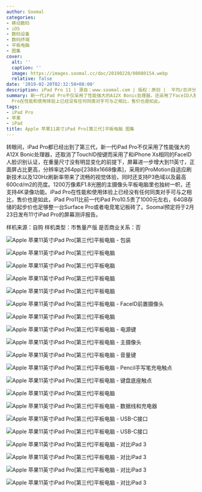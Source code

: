 ```yaml
---
author: Soomal
categories:
- 移动数码
- iOS
- 数码设备
- 数码终端
- 平板电脑
- 图集
cover:
  alt: ''
  caption: ''
  image: https://images.soomal.cc/doc/20190220/00080154.webp
  relative: false
date: '2019-02-20T02:32:50+08:00'
description: iPad Pro 11 | 源自：www.soomal.com | 版权：原创 |  平均/总评分：08.29/58
summary: 新一代iPad Pro不仅采用了性能强大的A12X Bonic处理器，还采用了FaceID人脸识别认证，在重量尺寸没有明显变化的前提下，屏幕进一步增大到11英寸，1200万像素F1.8光圈的主摄像头平板电脑里也独树一帜，还支持4K录像功能。iPad
  Pro在性能和使用体验上已经没有任何同类对手可与之相比，售价也是如此。
tags:
- iPad Pro
- 苹果
- iPad
title: Apple 苹果11英寸iPad Pro[第三代]平板电脑 图集
---
```


转眼间，iPad Pro都已经出到了第三代，新一代iPad Pro不仅采用了性能强大的A12X Bonic处理器，还取消了TouchID按键而采用了和iPhone Xs相同的FaceID人脸识别认证，在重量尺寸没有明显变化的前提下，屏幕进一步增大到11英寸，正面屏占比更高，分辨率达264ppi[2388x1668像素]，采用的ProMotion自适应刷新技术以及120Hz刷新率带来了流畅的视觉体验，同时还支持P3色域以及最高600cd/m2的亮度。1200万像素F1.8光圈的主摄像头平板电脑里也独树一帜，还支持4K录像功能。iPad Pro在性能和使用体验上已经没有任何同类对手可与之相比，售价也是如此，iPad Pro11比前一代iPad Pro10.5贵了1000元左右，64GB存储的起步价也足够整一台Surface Pro或者电竞笔记板砖了。Soomal预定将于2月23日发布11寸iPad Pro的屏幕测评报告。

样机来源：自购
样机类型：市售量产版
是否商业关系：否

![Apple 苹果11英寸iPad Pro[第三代]平板电脑 - 包装](https://images.soomal.cc/doc/20190220/00080134.webp)




![Apple 苹果11英寸iPad Pro[第三代]平板电脑](https://images.soomal.cc/doc/20190220/00080135.webp)




![Apple 苹果11英寸iPad Pro[第三代]平板电脑](https://images.soomal.cc/doc/20190220/00080136.webp)




![Apple 苹果11英寸iPad Pro[第三代]平板电脑](https://images.soomal.cc/doc/20190220/00080137.webp)




![Apple 苹果11英寸iPad Pro[第三代]平板电脑](https://images.soomal.cc/doc/20190220/00080138.webp)




![Apple 苹果11英寸iPad Pro[第三代]平板电脑 - FaceID前置摄像头](https://images.soomal.cc/doc/20190220/00080139.webp)




![Apple 苹果11英寸iPad Pro[第三代]平板电脑](https://images.soomal.cc/doc/20190220/00080140.webp)




![Apple 苹果11英寸iPad Pro[第三代]平板电脑 - 电源键](https://images.soomal.cc/doc/20190220/00080141.webp)




![Apple 苹果11英寸iPad Pro[第三代]平板电脑 - 主摄像头](https://images.soomal.cc/doc/20190220/00080142.webp)




![Apple 苹果11英寸iPad Pro[第三代]平板电脑 - 音量键](https://images.soomal.cc/doc/20190220/00080143.webp)




![Apple 苹果11英寸iPad Pro[第三代]平板电脑 - Pencil手写笔充电触点](https://images.soomal.cc/doc/20190220/00080144.webp)




![Apple 苹果11英寸iPad Pro[第三代]平板电脑 - 键盘底座触点](https://images.soomal.cc/doc/20190220/00080145.webp)




![Apple 苹果11英寸iPad Pro[第三代]平板电脑](https://images.soomal.cc/doc/20190220/00080146.webp)




![Apple 苹果11英寸iPad Pro[第三代]平板电脑 - 数据线和充电器](https://images.soomal.cc/doc/20190220/00080147.webp)




![Apple 苹果11英寸iPad Pro[第三代]平板电脑 - USB-C接口](https://images.soomal.cc/doc/20190220/00080148.webp)




![Apple 苹果11英寸iPad Pro[第三代]平板电脑 - USB-C接口](https://images.soomal.cc/doc/20190220/00080149.webp)




![Apple 苹果11英寸iPad Pro[第三代]平板电脑 - 对比iPad 3](https://images.soomal.cc/doc/20190220/00080150.webp)




![Apple 苹果11英寸iPad Pro[第三代]平板电脑 - 对比iPad 3](https://images.soomal.cc/doc/20190220/00080151.webp)




![Apple 苹果11英寸iPad Pro[第三代]平板电脑 - 对比iPad 3](https://images.soomal.cc/doc/20190220/00080152.webp)




![Apple 苹果11英寸iPad Pro[第三代]平板电脑 - 对比iPad 3](https://images.soomal.cc/doc/20190220/00080153.webp)